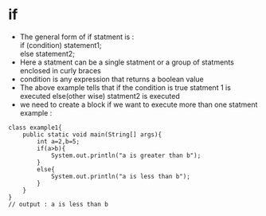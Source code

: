 # if
- The general form of if statment is : <br> if (condition) statement1; <br> else statement2;
- Here a statment can be a single statment or a group of statments enclosed in curly braces
- condition is any expression that returns a boolean value
- The above example tells that if the condition is true statment 1 is executed else(other wise) statment2 is executed
- we need to create a block if we want to execute more than one statment
example :
```
class example1{
    public static void main(String[] args){
        int a=2,b=5;
        if(a>b){
            System.out.println("a is greater than b");
        }
        else{
            System.out.println("a is less than b");
        }
    }
}
// output : a is less than b
```
